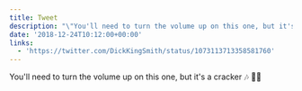 ```yaml
---
title: Tweet
description: "\"You'll need to turn the volume up on this one, but it's a cracker \U0001F3B6 \U0001F385\U0001F3FB \""
date: '2018-12-24T10:12:00+00:00'
links:
  - 'https://twitter.com/DickKingSmith/status/1073113713358581760'
---
```

You'll need to turn the volume up on this one, but it's a cracker 🎶 🎅🏻 

